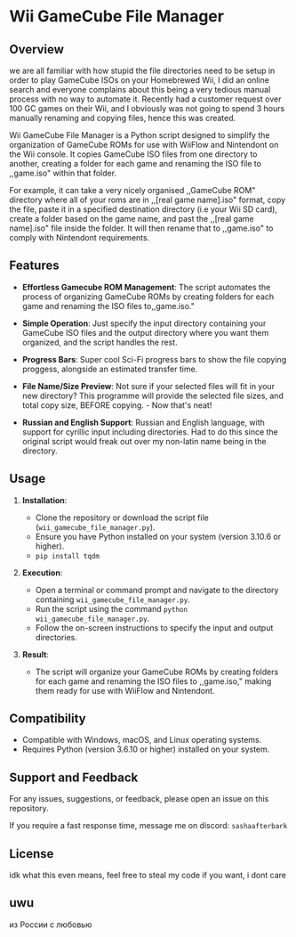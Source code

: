 # Wii GameCube File Manager

## Overview

we are all familiar with how stupid the file directories need to be setup in order to play GameCube ISOs on your Homebrewed Wii, I did an online search and everyone complains about this being a very tedious manual process with no way to automate it. Recently had a customer request over 100 GC games on their Wii, and I obviously was not going to spend 3 hours manually renaming and copying files, hence this was created.

Wii GameCube File Manager is a Python script designed to simplify the organization of GameCube ROMs for use with WiiFlow and Nintendont on the Wii console. It copies GameCube ISO files from one directory to another, creating a folder for each game and renaming the ISO file to ,,game.iso" within that folder.

For example, it can take a very nicely organised ,,GameCube ROM" directory where all of your roms are in ,,[real game name].iso" format, copy the file, paste it in a specified destination directory (i.e your Wii SD card), create a folder based on the game name, and past the ,,[real game name].iso" file inside the folder. It will then rename that to ,,game.iso" to comply with Nintendont requirements.

## Features

- **Effortless Gamecube ROM Management**: The script automates the process of organizing GameCube ROMs by creating folders for each game and renaming the ISO files to,,game.iso."

- **Simple Operation**: Just specify the input directory containing your GameCube ISO files and the output directory where you want them organized, and the script handles the rest.
- **Progress Bars**: Super cool Sci-Fi progress bars to show the file copying proggess, alongside an estimated transfer time.
- **File Name/Size Preview**: Not sure if your selected files will fit in your new directory? This programme will provide the selected file sizes, and total copy size, BEFORE copying. - Now that's neat!
- **Russian and English Support**: Russian and English language, with support for cyrillic input including directories. Had to do this since the original script would freak out over my non-latin name being in the directory. 

## Usage

1. **Installation**:
   - Clone the repository or download the script file (`wii_gamecube_file_manager.py`).
   - Ensure you have Python installed on your system (version 3.10.6 or higher).
   - `pip install tqdm`

2. **Execution**:
   - Open a terminal or command prompt and navigate to the directory containing `wii_gamecube_file_manager.py`.
   - Run the script using the command `python wii_gamecube_file_manager.py`.
   - Follow the on-screen instructions to specify the input and output directories.

3. **Result**:
   - The script will organize your GameCube ROMs by creating folders for each game and renaming the ISO files to ,,game.iso," making them ready for use with WiiFlow and Nintendont.

## Compatibility

- Compatible with Windows, macOS, and Linux operating systems.
- Requires Python (version 3.6.10 or higher) installed on your system.

## Support and Feedback

For any issues, suggestions, or feedback, please open an issue on this repository.

If you require a fast response time, message me on discord: `sashaafterbark`

## License

idk what this even means, feel free to steal my code if you want, i dont care

## uwu
из России с любовью

